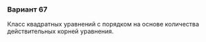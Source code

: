 ### Вариант 67
Класс квадратных уравнений с порядком на основе количества действительных корней уравнения.
